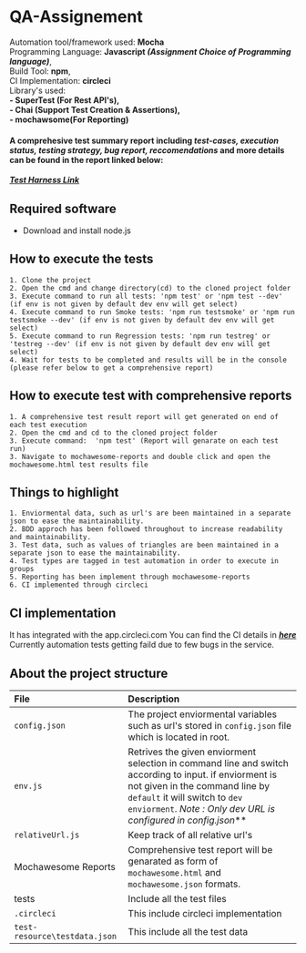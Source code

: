# QA-Assignement

Automation tool/framework used: **Mocha**    <br> 
Programming Language: **Javascript *(Assignment Choice of Programming language)***,</br>
Build Tool: **npm**,</br>
CI Implementation: **circleci** </br>
Library's used: </br>**- SuperTest (For Rest API's), </br>- Chai (Support Test Creation & Assertions), </br>- mochawsome(For Reporting)** </br>


#### A comprehesive test summary report including *test-cases, execution status, testing strategy, bug report, reccomendations* and more details can be found in the report linked below:

***[Test Harness Link](https://docs.google.com/spreadsheets/d/17x0u0n4WzNh5SJAwLcn2Tfm7rhG5ksqShoYABvgSkyw/edit?usp=sharing)***

## Required software
* Download and install node.js

## How to execute the tests

    1. Clone the project
    2. Open the cmd and change directory(cd) to the cloned project folder
    3. Execute command to run all tests: 'npm test' or 'npm test --dev' (if env is not given by default dev env will get select)  
    4. Execute command to run Smoke tests: 'npm run testsmoke' or 'npm run testsmoke --dev' (if env is not given by default dev env will get select)
    5. Execute command to run Regression tests: 'npm run testreg' or 'testreg --dev' (if env is not given by default dev env will get select)
    4. Wait for tests to be completed and results will be in the console (please refer below to get a comprehensive report)

## How to execute test with comprehensive reports

    1. A comprehensive test result report will get generated on end of each test execution
    2. Open the cmd and cd to the cloned project folder
    3. Execute command:  'npm test' (Report will genarate on each test run)
    3. Navigate to mochawesome-reports and double click and open the mochawesome.html test results file
 

## Things to highlight
    
    1. Enviormental data, such as url's are been maintained in a separate json to ease the maintainability.
    2. BDD approch has been followed throughout to increase readability and maintainability.
    3. Test data, such as values of triangles are been maintained in a separate json to ease the maintainability.
    4. Test types are tagged in test automation in order to execute in groups
    5. Reporting has been implement through mochawesome-reports
    6. CI implemented through circleci  


## CI implementation 
It has integrated with the app.circleci.com You can  find the CI details in ***[here](https://app.circleci.com/pipelines/github/chathuranga88/-QA-Programming-Assignment?filter=all)*** 
Currently automation tests getting faild due to few bugs in the service. 
    

## About the project structure 



|  File		 		|Description  							 |
| :------------ | :------------ |
|`config.json`  |  The project enviormental variables such as url's stored in `config.json` file which is located in root.  |
|`env.js`       |  Retrives the given enviorment selection in command line and switch according to input. if enviorment is not given in the command line by `default` it will switch to `dev enviorment`.     *Note : Only dev URL is configured in config.json***|
| `relativeUrl.js`  |   Keep track of all relative url's |
| Mochawesome Reports| Comprehensive test report will be genarated as form of `mochawesome.html` and `mochawesome.json` formats. |
| tests | Include all the test files     |
| `.circleci`| This include circleci implementation |
|`test-resource\testdata.json`| This include all the test data |


